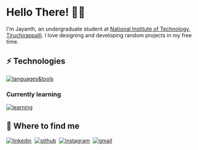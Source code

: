 # Hello There! 👋🏽

I'm Jayanth, an undergraduate student at [National Institute of Technology, Tiruchirappalli](https://www.nitt.edu). I love designing and developing random projects in my free time.

## ⚡️ Technologies

[![languages&tools](https://skillicons.dev/icons?i=html,css,sass,js,ts,react,nodejs,swift,py,figma)]()

### Currently learning

[![learning](https://skillicons.dev/icons?i=nextjs,tailwind)]()

## 🔎 Where to find me

[![linkedin](https://skillicons.dev/icons?i=linkedin)](https://linkedin.com/in/jayanthh71)&nbsp;
[![github](https://skillicons.dev/icons?i=github)](https://github.com/jayanthh71)&nbsp;
[![instagram](https://skillicons.dev/icons?i=instagram)](https://instagram.com/jayanthh.h)&nbsp;
[![gmail](https://skillicons.dev/icons?i=gmail)](mailto:jayanth37069@gmail.com)&nbsp;
